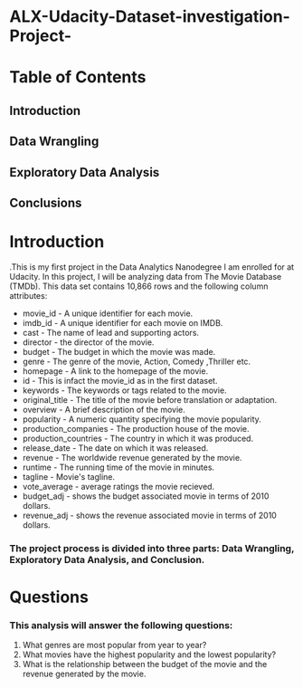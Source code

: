 # ALX-Udacity-Dataset-investigation-Project-

# Table of Contents
## Introduction
## Data Wrangling
## Exploratory Data Analysis
## Conclusions

# Introduction
.This is my first project in the Data Analytics Nanodegree I am enrolled for at Udacity. In this project, I will be analyzing data from The Movie Database (TMDb). This data set contains 10,866 rows and the following column attributes:

* movie_id - A unique identifier for each movie.
* imdb_id - A unique identifier for each movie on IMDB.
* cast - The name of lead and supporting actors.
* director - the director of the movie.
* budget - The budget in which the movie was made.
* genre - The genre of the movie, Action, Comedy ,Thriller etc.
* homepage - A link to the homepage of the movie.
* id - This is infact the movie_id as in the first dataset.
* keywords - The keywords or tags related to the movie.
* original_title - The title of the movie before translation or adaptation.
* overview - A brief description of the movie.
* popularity - A numeric quantity specifying the movie popularity.
* production_companies - The production house of the movie.
* production_countries - The country in which it was produced.
* release_date - The date on which it was released.
* revenue - The worldwide revenue generated by the movie.
* runtime - The running time of the movie in minutes.
* tagline - Movie's tagline.
* vote_average - average ratings the movie recieved.
* budget_adj - shows the budget associated movie in terms of 2010 dollars.
* revenue_adj - shows the revenue associated movie in terms of 2010 dollars.

### The project process is divided into three parts: Data Wrangling, Exploratory Data Analysis, and Conclusion.

# Questions
### This analysis will answer the following questions:
1. What genres are most popular from year to year?
2. What movies have the highest popularity and the lowest popularity?
3. What is the relationship between the budget of the movie and the revenue generated by the movie.

